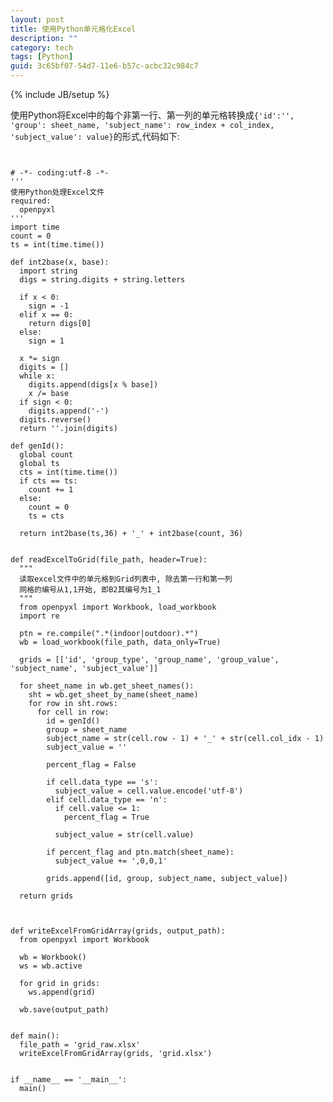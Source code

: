 ```yaml
---
layout: post
title: 使用Python单元格化Excel 
description: ""
category: tech
tags: [Python]
guid: 3c65bf07-54d7-11e6-b57c-acbc32c984c7
---
```

{% include JB/setup %}



使用Python将Excel中的每个非第一行、第一列的单元格转换成`{'id':'', 'group': sheet_name, 'subject_name': row_index + col_index, 'subject_value': value}`的形式,代码如下:

<pre>
<code class="Python">

# -*- coding:utf-8 -*-
'''
使用Python处理Excel文件
required:
  openpyxl
'''
import time
count = 0
ts = int(time.time())

def int2base(x, base):
  import string
  digs = string.digits + string.letters
  
  if x < 0: 
    sign = -1
  elif x == 0: 
    return digs[0]
  else: 
    sign = 1
  
  x *= sign
  digits = []
  while x:
    digits.append(digs[x % base])
    x /= base
  if sign < 0:
    digits.append('-')
  digits.reverse()
  return ''.join(digits)

def genId():
  global count
  global ts
  cts = int(time.time())
  if cts == ts:
    count += 1
  else:
    count = 0
    ts = cts
  
  return int2base(ts,36) + '_' + int2base(count, 36)


def readExcelToGrid(file_path, header=True):
  """
  读取excel文件中的单元格到Grid列表中, 除去第一行和第一列
  网格的编号从1,1开始, 即B2其编号为1_1
  """
  from openpyxl import Workbook, load_workbook
  import re
  
  ptn = re.compile(".*(indoor|outdoor).*")
  wb = load_workbook(file_path, data_only=True)
  
  grids = [['id', 'group_type', 'group_name', 'group_value', 'subject_name', 'subject_value']]  
  
  for sheet_name in wb.get_sheet_names(): 
    sht = wb.get_sheet_by_name(sheet_name)
    for row in sht.rows:
      for cell in row:
        id = genId()
        group = sheet_name
        subject_name = str(cell.row - 1) + '_' + str(cell.col_idx - 1)
        subject_value = ''
        
        percent_flag = False
        
        if cell.data_type == 's':
          subject_value = cell.value.encode('utf-8')
        elif cell.data_type == 'n':
          if cell.value <= 1:
            percent_flag = True
          
          subject_value = str(cell.value)
        
        if percent_flag and ptn.match(sheet_name):
          subject_value += ',0,0,1'
        
        grids.append([id, group, subject_name, subject_value])
    
  return grids
  


def writeExcelFromGridArray(grids, output_path):
  from openpyxl import Workbook
    
  wb = Workbook()
  ws = wb.active
  
  for grid in grids:
    ws.append(grid)
    
  wb.save(output_path)


def main():
  file_path = 'grid_raw.xlsx'
  writeExcelFromGridArray(grids, 'grid.xlsx')
  

if __name__ == '__main__':
  main()
  
</code>
</pre>


